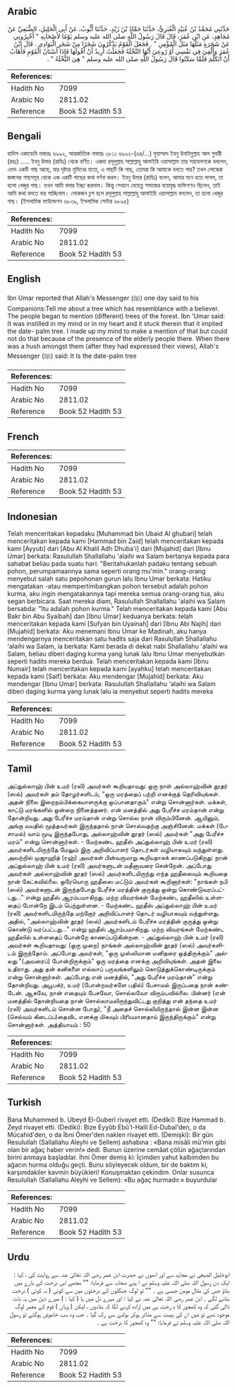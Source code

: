 ## Arabic


<div dir="rtl" lang="ar" style={{fontSize:'larger',backgroundColor:'#f8f9fa',padding:20}}>
حَدَّثَنِي مُحَمَّدُ بْنُ عُبَيْدٍ الْغُبَرِيُّ، حَدَّثَنَا حَمَّادُ بْنُ زَيْدٍ، حَدَّثَنَا أَيُّوبُ، عَنْ أَبِي الْخَلِيلِ، الضُّبَعِيِّ عَنْ مُجَاهِدٍ، عَنِ ابْنِ عُمَرَ، قَالَ قَالَ رَسُولُ اللَّهِ صلى الله عليه وسلم يَوْمًا لأَصْحَابِهِ ‏"‏ أَخْبِرُونِي عَنْ شَجَرَةٍ مَثَلُهَا مَثَلُ الْمُؤْمِنِ ‏"‏ ‏.‏ فَجَعَلَ الْقَوْمُ يَذْكُرُونَ شَجَرًا مِنْ شَجَرِ الْبَوَادِي ‏.‏ قَالَ ابْنُ عُمَرَ وَأُلْقِيَ فِي نَفْسِي أَوْ رُوعِيَ أَنَّهَا النَّخْلَةُ فَجَعَلْتُ أُرِيدُ أَنْ أَقُولَهَا فَإِذَا أَسْنَانُ الْقَوْمِ فَأَهَابُ أَنْ أَتَكَلَّمَ فَلَمَّا سَكَتُوا قَالَ رَسُولُ اللَّهِ صلى الله عليه وسلم ‏"‏ هِيَ النَّخْلَةُ ‏"‏ ‏.‏
</div>
<div style={{backgroundColor:'#f8f9fa',padding:20, marginBottom: 10}}><table> <thead> <tr> <th>References:</th> <th></th> </tr> </thead> <tbody><tr><td>Hadith No</td><td>7099</td></tr><tr><td>Arabic No</td><td>2811.02</td></tr><tr><td>Reference</td><td>Book 52 Hadith 53</td></tr></tbody></table></div>

## Bengali


<div dir="ltr" lang="bn" style={{fontSize:'larger',backgroundColor:'#f8f9fa',padding:20}}>
হাদিস একাডেমি নাম্বারঃ ৬৯৯২, আন্তর্জাতিক নাম্বারঃ ২৮১১ ৬৯৯২-(৬৪/…) মুহাম্মাদ ইবনু উবাইদুল্লাহ আল গুবারী (রহঃ) ..... ইবনু উমার (রাযিঃ) থেকে বর্ণিত। একদা রসূলুল্লাহ সাল্লাল্লাহু আলাইহি ওয়াসাল্লাম তার সহাবাগণকে বললেন, এমন একটি গাছ আছে, যার দৃষ্টান্ত মুমিনের মতো, এ গাছটি কি গাছ, তোমরা কি আমাকে বলতে পার? তখন লোকেরা জঙ্গলের গাছসমূহ থেকে এক একটি গাছের কথা বর্ণনা করল। ইবনু উমার (রাযিঃ) বলেন, আমার মনে হতে লাগল, তা হলো খেজুর গাছ। তখন আমি বলার ইচ্ছা করলাম। কিন্তু সেখানে যেহেতু সমাজের বয়োবৃদ্ধ ব্যক্তিগণও ছিলেন, তাই আমি কথা বলতে ভয় পাচ্ছিলাম। লোকজন চুপ হলে রসূলুল্লাহ সাল্লাল্লাহু আলাইহি ওয়াসাল্লাম বললেন, তা হলো খেজুর গাছ। (ইসলামিক ফাউন্ডেশন ৬৮৩৯, ইসলামিক সেন্টার ৬৮৯৫)
</div>
<div style={{backgroundColor:'#f8f9fa',padding:20, marginBottom: 10}}><table> <thead> <tr> <th>References:</th> <th></th> </tr> </thead> <tbody><tr><td>Hadith No</td><td>7099</td></tr><tr><td>Arabic No</td><td>2811.02</td></tr><tr><td>Reference</td><td>Book 52 Hadith 53</td></tr></tbody></table></div>

## English


<div dir="ltr" lang="en" style={{fontSize:'larger',backgroundColor:'#f8f9fa',padding:20}}>
Ibn Umar reported that Allah's Messenger (ﷺ) one day said to his Companions:Tell me about a tree which has resemblance with a believer. The people began to mention (different) trees of the forest. Ibn 'Umar said: It was instilled in my mind or in my heart and it stuck therein that it implied the date- palm tree. I made up my mind to make a mention of that but could not do that because of the presence of the elderly people there. When there was a hush amongst them (after they had expressed their views), Allah's Messenger (ﷺ) said: It Is the date-palm tree
</div>
<div style={{backgroundColor:'#f8f9fa',padding:20, marginBottom: 10}}><table> <thead> <tr> <th>References:</th> <th></th> </tr> </thead> <tbody><tr><td>Hadith No</td><td>7099</td></tr><tr><td>Arabic No</td><td>2811.02</td></tr><tr><td>Reference</td><td>Book 52 Hadith 53</td></tr></tbody></table></div>

## French


<div dir="ltr" lang="fr" style={{fontSize:'larger',backgroundColor:'#f8f9fa',padding:20}}>

</div>
<div style={{backgroundColor:'#f8f9fa',padding:20, marginBottom: 10}}><table> <thead> <tr> <th>References:</th> <th></th> </tr> </thead> <tbody><tr><td>Hadith No</td><td>7099</td></tr><tr><td>Arabic No</td><td>2811.02</td></tr><tr><td>Reference</td><td>Book 52 Hadith 53</td></tr></tbody></table></div>

## Indonesian


<div dir="ltr" lang="id" style={{fontSize:'larger',backgroundColor:'#f8f9fa',padding:20}}>
Telah menceritakan kepadaku [Muhammad bin Ubaid Al ghubari] telah menceritakan kepada kami [Hammad bin Zaid] telah menceritakan kepada kami [Ayyub] dari [Abu Al Khalil Adh Dhuba'i] dari [Mujahid] dari [Ibnu Umar] berkata: Rasulullah Shallallahu 'alaihi wa Salam bertanya kepada para sahabat beliau pada suatu hari: "Beritahukanlah padaku tentang sebuah pohon, perumpamaannya sama seperti orang mu'min." orang-orang menyebut salah satu pepohonan gurun lalu Ibnu Umar berkata: Hatiku mengatakan -atau mempertimbangkan pohon tersebut adalah pohon kurma, aku ingin mengatakannya tapi mereka semua orang-orang tua, aku segan berbicara. Saat mereka diam, Rasulullah Shallallahu 'alaihi wa Salam bersabda: "Itu adalah pohon kurma." Telah menceritakan kepada kami [Abu Bakr bin Abu Syaibah] dan [Ibnu Umar] keduanya berkata: telah menceritakan kepada kami [Sufyan bin Uyainah] dari [Ibnu Abi Najih] dari [Mujahid] berkata: Aku menemani Ibnu Umar ke Madinah, aku hanya mendengarnya menceritakan satu hadits saja dari Rasulullah Shallallahu 'alaihi wa Salam, ia berkata: Kami berada di dekat nabi Shallallahu 'alaihi wa Salam, beliau diberi daging kurma yang lunak lalu Ibnu Umar menyebutkan seperti hadits mereka berdua. Telah menceritakan kepada kami [Ibnu Numair] telah menceritakan kepada kami [ayahku] telah menceritakan kepada kami [Saif] berkata: Aku mendengar [Mujahid] berkata: Aku mendengar [Ibnu Umar] berkata: Rasulullah Shallallahu 'alaihi wa Salam diberi daging kurma yang lunak lalu ia menyebut seperti hadits mereka
</div>
<div style={{backgroundColor:'#f8f9fa',padding:20, marginBottom: 10}}><table> <thead> <tr> <th>References:</th> <th></th> </tr> </thead> <tbody><tr><td>Hadith No</td><td>7099</td></tr><tr><td>Arabic No</td><td>2811.02</td></tr><tr><td>Reference</td><td>Book 52 Hadith 53</td></tr></tbody></table></div>

## Tamil


<div dir="ltr" lang="ta" style={{fontSize:'larger',backgroundColor:'#f8f9fa',padding:20}}>
அப்துல்லாஹ் பின் உமர் (ரலி) அவர்கள் கூறியதாவது: ஒரு நாள் அல்லாஹ்வின் தூதர் (ஸல்) அவர்கள் தம் தோழர்களிடம், "ஒரு மரத்தைப் பற்றி எனக்குத் தெரிவியுங்கள். அதன் நிலை இறைநம்பிக்கையாளருக்கு ஒப்பானதாகும்" என்று சொன்னார்கள். மக்கள், காட்டு மரங்களில் ஒன்றை நினைத்தனர். என் மனத்தில் அது பேரீச்ச மரம்தான் என்று தோன்றியது. அது பேரீச்ச மரம்தான் என்று சொல்ல நான் விரும்பினேன். ஆயினும், அங்கு வயதில் மூத்தவர்கள் இருந்ததால் நான் சொல்வதற்கு அஞ்சினேன். மக்கள் (பேசாமல்) வாய் மூடி இருந்தபோது, அல்லாஹ்வின் தூதர் (ஸல்) அவர்கள் "அது பேரீச்ச மரம்" என்று சொன்னார்கள். - மேற்கண்ட ஹதீஸ் அப்துல்லாஹ் பின் உமர் (ரலி) அவர்களிடமிருந்தே மேலும் இரு அறிவிப்பாளர் தொடர்கள் வழியாகவும் வந்துள்ளது. அவற்றில் முஜாஹித் (ரஹ்) அவர்கள் பின்வருமாறு கூறியதாகக் காணப்படுகிறது: நான் அப்துல்லாஹ் பின் உமர் (ரலி) அவர்களுடன் மதீனாவரை சென்றேன். அப்போது அவர்கள் அல்லாஹ்வின் தூதர் (ஸல்) அவர்களிடமிருந்து எந்த ஹதீஸையும் கூறியதை நான் கேட்கவில்லை. ஒரேயொரு ஹதீஸை மட்டும் அவர்கள் கூறினார்கள்: "நாங்கள் நபி (ஸல்) அவர்களுடன் இருந்தபோது பேரீச்ச மரத்தின் குருத்து ஒன்று கொண்டுவரப்பட்டது..." என்று ஹதீஸ் ஆரம்பமாகிறது. மற்ற விவரங்கள் மேற்கண்ட ஹதீஸில் உள்ளதைப் போன்றே இடம் பெற்றுள்ளன. - மேற்கண்ட ஹதீஸ் அப்துல்லாஹ் பின் உமர் (ரலி) அவர்களிடமிருந்தே மற்றோர் அறிவிப்பாளர் தொடர் வழியாகவும் வந்துள்ளது. அதில், "அல்லாஹ்வின் தூதர் (ஸல்) அவர்களிடம் பேரீச்ச மரத்தின் குருத்து ஒன்று கொண்டு வரப்பட்டது..." என்று ஹதீஸ் ஆரம்பமாகிறது. மற்ற விவரங்கள் மேற்கண்ட ஹதீஸில் உள்ளதைப் போன்றே காணப்படுகின்றன. - அப்துல்லாஹ் பின் உமர் (ரலி) அவர்கள் கூறியதாவது: (ஒரு முறை) நாங்கள் அல்லாஹ்வின் தூதர் (ஸல்) அவர்களிடம் இருந்தோம். அப்போது அவர்கள், "ஒரு முஸ்லிமான மனிதரை ஒத்திருக்கும்" அல்லது "(அவரைப்) போன்றிருக்கும்" ஒரு மரத்தை எனக்கு அறிவியுங்கள். அதன் இலை உதிராது. அது தன் கனிகளை எல்லாப் பருவங்களிலும் கொடுத்துக்கொண்டிருக்கும் என்று சொன்னார்கள். அப்போது என் மனத்தில், "அது பேரீச்ச மரம்தான்" என்று தோன்றியது. அபூபக்ர், உமர் (போன்றவர்களே பதில்) பேசாமல் இருப்பதை நான் கண்டேன். ஆகவே, நான் எதையும் பேசவோ, சொல்லவோ விரும்பவில்லை. பின்னர் (என் மனத்தில் தோன்றியதை நான் சொல்லாமலிருந்துவிட்டது குறித்து என் தந்தை உமர் (ரலி) அவர்களிடம் சொன்ன போது), "நீ அதைச் சொல்லியிருந்தால் இன்ன இன்ன (செல்வம் கிடைப்ப)தைவிட எனக்கு மிகவும் பிரியமானதாய் இருந்திருக்கும்" என்று சொன்னார்கள். அத்தியாயம் : 50
</div>
<div style={{backgroundColor:'#f8f9fa',padding:20, marginBottom: 10}}><table> <thead> <tr> <th>References:</th> <th></th> </tr> </thead> <tbody><tr><td>Hadith No</td><td>7099</td></tr><tr><td>Arabic No</td><td>2811.02</td></tr><tr><td>Reference</td><td>Book 52 Hadith 53</td></tr></tbody></table></div>

## Turkish


<div dir="ltr" lang="tr" style={{fontSize:'larger',backgroundColor:'#f8f9fa',padding:20}}>
Bana Muhammed b. Ubeyd El-Guberî rivayet etti. (Dediki): Bize Hammad b. Zeyd rivayet etti. (Dediki): Bize Eyyûb Ebû'l-Halil Ed-Dubaî'den, o da Mücahid'den, o da İbni Ömer'den naklen rivayet etti. (Demişki): Bir gün Resulullah (Sallallahu Aleyhi ve Sellem) ashabına : «Bana misâli mü'min gibi olan bir ağaç haber verin!» dedi. Bunun üzerine cemâat çölün ağaçlarından birini anmaya başladılar. İhni Ömer demiş ki: İçimden yahut kalbimden bu ağacın hurma olduğu geçti. Bunu söyleyecek oldum, bir de baktım ki, karşımdakiler kavmin büyükleri! Konuşmaktan çekindim. Onlar susunca Resulullah (Sallallahu Aleyhi ve Sellem): «Bu ağaç hurmadır.» buyurdular
</div>
<div style={{backgroundColor:'#f8f9fa',padding:20, marginBottom: 10}}><table> <thead> <tr> <th>References:</th> <th></th> </tr> </thead> <tbody><tr><td>Hadith No</td><td>7099</td></tr><tr><td>Arabic No</td><td>2811.02</td></tr><tr><td>Reference</td><td>Book 52 Hadith 53</td></tr></tbody></table></div>

## Urdu


<div dir="rtl" lang="ur" style={{fontSize:'larger',backgroundColor:'#f8f9fa',padding:20}}>
ابوخلیل الضبعی نے مجاہد سے اور انھوں نے حضرت ابن عمر رضی اللہ تعالیٰ عنہ سے روایت کی ، کہا : ایک دن رسول اللہ صلی اللہ علیہ وسلم نے ا پنے صحابہ سے فرمایا؛ "" مجھے اس درخت کے بارے میں بتاؤ جس کی مثال مومن جیسی ہے ۔ "" تو لوگ جنگلوں کے درختوں میں سے کوئی ( نہ کوئی ) درخت بتانے لگے ۔ ابن عمر رضی اللہ تعالیٰ عنہ نے کہا : اور میرے دل میں یا ( کہا : ) میرے ذہن میں یہ بات ڈالی گئی کہ وہ کھجور کا د رخت ہے میں ارادہ کرنے لگا کہ بتادوں ، لیکن ( وہاں ) قوم کے معمر لوگ موجود تھے تو میں ان کی ہیبت سے متاثر ہوکر بولنے سے رک گیا ۔ جب وہ سب خاموش ہوگئے تو رسول اللہ صلی اللہ علیہ وسلم نے فرمایا؛ "" وہ کھجور کا درخت ہے ۔
</div>
<div style={{backgroundColor:'#f8f9fa',padding:20, marginBottom: 10}}><table> <thead> <tr> <th>References:</th> <th></th> </tr> </thead> <tbody><tr><td>Hadith No</td><td>7099</td></tr><tr><td>Arabic No</td><td>2811.02</td></tr><tr><td>Reference</td><td>Book 52 Hadith 53</td></tr></tbody></table></div>